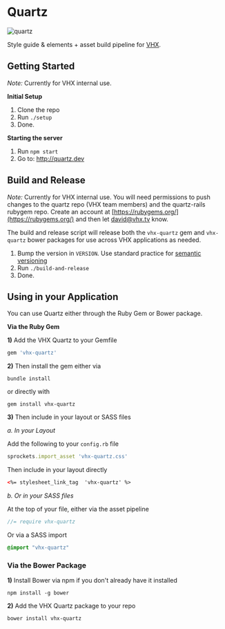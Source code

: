 # Quartz
![quartz](https://github.com/vhx/quartz/blob/master/app/public/quartz.screenshot.jpg)

Style guide &amp; elements + asset build pipeline for [VHX](http://vhx.tv).<br>

## Getting Started

*Note:* Currently for VHX internal use.

**Initial Setup**

1. Clone the repo
2. Run `./setup`
2. Done.

**Starting the server**

1. Run `npm start`
2. Go to: http://quartz.dev

## Build and Release

*Note:* Currently for VHX internal use. You will need permissions to push changes
to the quartz repo (VHX team members) and the quartz-rails rubygem repo. Create an
account at [https://rubygems.org/](https://rubygems.org/) and then let
<david@vhx.tv> know.

The build and release script will release both the `vhx-quartz` gem and `vhx-quartz` bower packages for use across VHX applications as needed.

1. Bump the version in `VERSION`. Use standard practice for [semantic versioning](http://semver.org/)
2. Run `./build-and-release`
3. Done.

## Using in your Application

You can use Quartz either through the Ruby Gem or Bower package.

**Via the Ruby Gem**

**1)**  Add the VHX Quartz to your Gemfile
```ruby
gem 'vhx-quartz'
```

**2)**  Then install the gem either via
```shell
bundle install
```
or directly with
```shell
gem install vhx-quartz
```

**3)** Then include in your layout or SASS files
  
*a. In your Layout*

  Add the following to your `config.rb` file
```ruby
sprockets.import_asset 'vhx-quartz.css'
```

Then include in your layout directly 
```html
<%= stylesheet_link_tag  'vhx-quartz' %>
```

*b. Or in your SASS files*

At the top of your file, either via the asset pipeline 
```sass
//= require vhx-quartz
```

Or via a SASS import 
```sass
@import "vhx-quartz"
```

### Via the Bower Package

**1)**  Install Bower via npm if you don't already have it installed 
```shell
npm install -g bower
```
**2)**  Add the VHX Quartz package to your repo
```shell
bower install vhx-quartz
```
